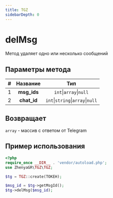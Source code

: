 ```yaml
---
title: TGZ
sidebarDepth: 0
---
```


# delMsg
Метод удаляет одно или несколько сообщений

## Параметры метода
| # |  Название   |               Тип                |
|:-:|:-----------:|:--------------------------------:|
| 1 | **msg_ids** |      `int`\|`array`\|`null`      |
| 2 | **chat_id** | `int`\|`string`\|`array`\|`null` |

## Возвращает
`array` - массив с ответом от Telegram

## Пример использования
```php
<?php
require_once __DIR__ . 'vendor/autoload.php';
use ZhenyaGR\TGZ\TGZ;

$tg = TGZ::create(ТОКЕН);

$msg_id = $tg->getMsgId();
$tg->delMsg($msg_id);
```
